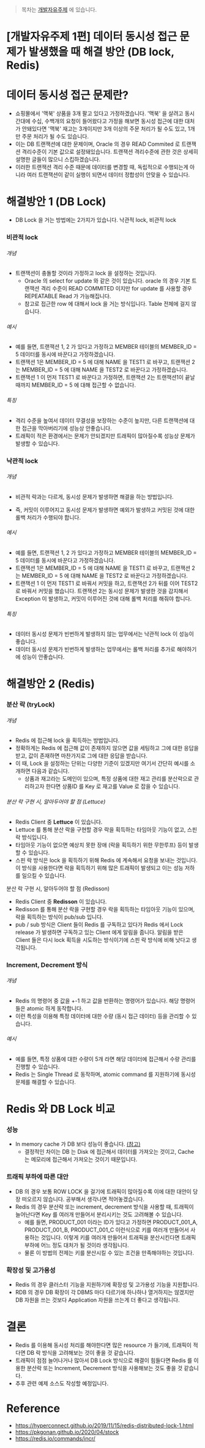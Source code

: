 > 목차는 [개발자유주제](https://insanelysimple.tistory.com/category/%EA%B0%9C%EB%B0%9C%EC%9E%90%EC%9C%A0%EC%A3%BC%EC%A0%9C) 에 있습니다.



# [개발자유주제 1편] 데이터 동시성 접근 문제가 발생했을 때 해결 방안 (DB lock, Redis)



# 데이터 동시성 접근 문제란?

- 쇼핑몰에서 '맥북' 상품을 3개 팔고 있다고 가정하겠습니다. '맥북' 을 살려고 동시간대에 수십, 수백개의 요청이 들어왔다고 가정을 해보면 동시성 접근에 대한 대처가 안돼있다면 '맥북' 재고는 3개이지만 3개 이상의 주문 처리가 될 수도 있고, 1개만 주문 처리가 될 수도 있습니다.
- 이는 DB 트랜잭션에 대한 문제이며, Oracle 의 경우 READ Commited 로 트랜잭션 격리수준이 기본 값으로 설정돼있습니다. 트랜잭션 격리수준에 관한 것은 상세히 설명한 글들이 많으니 스킵하겠습니다. 
- 이러한 트랜잭션 격리 수준 때문에 데이터를 변경할 때, 독립적으로 수행되는게 아니라 여러 트랜잭션이 같이 실행이 되면서 데이터 정합성이 안맞을 수 있습니다.



# 해결방안 1 (DB Lock)

- DB Lock 을 거는 방법에는 2가지가 있습니다. 낙관적 lock, 비관적 lock





### 비관적 lock

###### 개념

- 트랜잭션이 충돌할 것이라 가정하고 lock 을 설정하는 것입니다.
  - Oracle 의 select for update 와 같은 것이 있습니다. oracle 의 경우 기본 트랜잭션 격리 수준이 READ COMMITED 이지만 for update 를 사용할 경우 REPEATABLE Read 가 가능해집니다.
  - 참고로 접근한 row 에 대해서 lock 을 거는 방식입니다. Table 전체에 걸지 않습니다.



###### 예시

- 예를 들면, 트랜잭션 1, 2 가 있다고 가정하고 MEMBER 테이블의 MEMBER_ID = 5 데이터를 동시에 바꾼다고 가정하겠습니다.
- 트랜잭션 1은 MEMBER_ID = 5 에 대해 NAME 을 TEST1 로 바꾸고, 트랜잭션 2는 MEMBER_ID = 5 에 대해 NAME 을 TEST2 로 바꾼다고 가정하겠습니다.
- 트랜잭션 1 이 먼저 TEST1 로 바꾼다고 가정하면, 트랜잭션 2는 트랜잭션1이 끝날 때까지 MEMBER_ID = 5 에 대해 접근할 수 없습니다.



###### 특징

- 격리 수준을 높여서 데이터 무결성을 보장하는 수준이 높지만, 다른 트랜잭션에 대한 접근을 막아버리기에 성능상 안좋습니다.
- 트래픽이 적은 환경에서는 문제가 안되겠지만 트래픽이 많아질수록 성능상 문제가 발생할 수 있습니다.





### 낙관적 lock

###### 개념

- 비관적 락과는 다르게, 동시성 문제가 발생하면 해결을 하는 방법입니다.

- 즉, 커밋이 이루어지고 동시성 문제가 발생하면 예외가 발생하고 커밋된 것에 대한 롤백 처리가 수행되야 합니다.

   

 ###### 예시

- 예를 들면, 트랜잭션 1, 2 가 있다고 가정하고 MEMBER 테이블의 MEMBER_ID = 5 데이터를 동시에 바꾼다고 가정하겠습니다.
- 트랜잭션 1은 MEMBER_ID = 5 에 대해 NAME 을 TEST1 로 바꾸고, 트랜잭션 2는 MEMBER_ID = 5 에 대해 NAME 을 TEST2 로 바꾼다고 가정하겠습니다.
- 트랜잭션 1 이 먼저 TEST1 로 바꿔서 커밋을 하고, 트랜잭션 2가 뒤를 이어 TEST2 로 바꿔서 커밋을 했습니다. 트랜잭션 2는 동시성 문제가 발생한 것을 감지해서 Exception 이 발생하고, 커밋이 이루어진 것에 대해 롤백 처리를 해줘야 합니다.



###### 특징

- 데이터 동시성 문제가 빈번하게 발생하지 않는 업무에서는 낙관적 lock 이 성능이 좋습니다.
- 데이터 동시성 문제가 빈번하게 발생하는 업무에서는 롤백 처리를 추가로 해야하기에 성능이 안좋습니다.







# 해결방안 2 (Redis)

### 분산 락 (tryLock)

###### 개념

- Redis 에 접근해 lock 을 획득하는 방법입니다.
- 정확하게는 Redis 에 접근해 값이 존재하지 않으면 값을 세팅하고 그에 대한 응답을 받고, 값이 존재하면 마찬가지로 그에 대한 응답을 받습니다.
- 이 때, Lock 을 설정하는 단위는 다양한 기준이 있겠지만 여기서 간단히 예시를 소개하면 다음과 같습니다.
  - 상품과 재고라는 도메인이 있으며, 특정 상품에 대한 재고 관리를 분산락으로 관리하고자 한다면 상품ID 를 Key 로 재고를 Value 로 잡을 수 있습니다.



###### 분산 락 구현 시, 알아두어야 할 점 (Lettuce)

- Redis Client 중 **Lettuce** 이 있습니다.
- Lettuce 를 통해 분산 락을 구현할 경우 락을 획득하는 타임아웃 기능이 없고, 스핀 락 방식입니다.
- 타임아웃 기능이 없으면 예상치 못한 장애 (락을 획득하기 위한 무한루프) 등이 발생할 수 있습니다.
- 스핀 락 방식은 lock 을 획득하기 위해 Redis 에 계속해서 요청을 보내는 것입니다. 이 방식을 사용한다면 락을 획득하기 위해 많은 트래픽이 발생되고 이는 성능 저하를 일으킬 수 있습니다.



분산 락 구현 시, 알아두어야 할 점 (Redisson)

- Redis Client 중 **Redisson** 이 있습니다.
- Redisson 를 통해 분산 락을 구현할 경우 락을 획득하는 타임아웃 기능이 있으며, 락을 획득하는 방식이 pub/sub 입니다. 
- pub / sub 방식은 Client 들이 Redis 를 구독하고 있다가 Redis 에서 Lock release 가 발생하면 구독하고 있는 Client 에게 알림을 줍니다. 알림을 받은 Client 들은 다시 lock 획득을 시도하는 방식이기에 스핀 락 방식에 비해 낫다고 생각됩니다.



### Increment, Decrement 방식

###### 개념

- Redis 의 명령어 중 값을 +-1 하고 값을 반환하는 명령어가 있습니다. 해당 명령어들은 atomic 하게 동작합니다.
- 이런 특성을 이용해 특정 데이터에 대한 수량 (동시 접근 데이터) 등을 관리할 수 있습니다.



###### 예시

- 예를 들면, 특정 상품에 대한 수량이 5개 라면 해당 데이터에 접근해서 수량 관리를 진행할 수 있습니다.
- Redis 는 Single Thread 로 동작하며, atomic command 를 지원하기에 동시성 문제를 해결할 수 있습니다.





# Redis 와 DB Lock 비교

### 성능

- In memory cache 가 DB 보다 성능이 좋습니다. [(참고)](https://www.cybertec-postgresql.com/en/postgresql-vs-redis-vs-memcached-performance/) 
  - 결정적인 차이는 DB 는 Disk 에 접근해서 데이터를 가져오는 것이고, Cache 는 메모리에 접근해서 가져오는 것이기 때문입니다.



### 트래픽 부하에 따른 대안

- DB 의 경우 보통 ROW LOCK 을 걸기에 트래픽이 많아질수록 이에 대한 대안이 당장 떠오르지 않습니다. 공부해서 생각나면 적어놓겠습니다.
- Redis 의 경우 분산락 또는 increment, decrement 방식을 사용할 때, 트래픽이 늘어난다면 Key 를 여러개 만들어서 분리시키는 것도 고려해볼 수 있습니다.
  - 예를 들면, PRODUCT_001 이라는 ID가 있다고 가정하면 PRODUCT_001_A, PRODUCT_001_B, PRODUCT_001_C 이런식으로 키를 여러개 만들어서 사용하는 것입니다. 이렇게 키를 여러개 만들어서 트래픽을 분산시킨다면 트래픽 부하에 어느 정도 대처가 될 것이라 생각됩니다.
  - 물론 이 방법의 전제는 키를 분산시킬 수 있는 조건을 만족해야하는 것입니다.



### 확장성 및 고가용성

- Redis 의 경우 클러스터 기능을 지원하기에 확장성 및 고가용성 기능을 지원합니다.
- RDB 의 경우 DB 확장이 각 DBMS 마다 다르기에 하나하나 열거하지는 않겠지만 DB 자원을 쓰는 것보다 Application 자원을 쓰는게 더 좋다고 생각됩니다.





# 결론

- Redis 를 이용해 동시성 처리를 해야한다면 많은 resource 가 들기에, 트래픽이 적다면 DB 락 방식을 고려해보는 것이 좋을 것 같습니다. 
- 트래픽이 점점 늘어나거나 많아서 DB Lock 방식으로 해결이 힘들다면 Redis 를 이용한 분산락 또는 Increment, Decrement 방식을 사용해보는 것도 좋을 것 같습니다.
- 추후 관련 예제 소스도 작성할 예정입니다.









# Reference

- https://hyperconnect.github.io/2019/11/15/redis-distributed-lock-1.html
- https://pkgonan.github.io/2020/04/stock
- https://redis.io/commands/incr/
